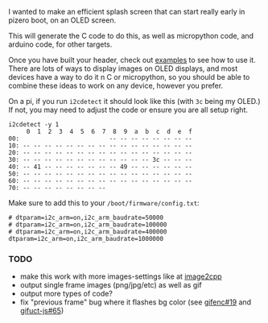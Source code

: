 I wanted to make an efficient splash screen that can start really early in pizero boot, on an OLED screen.

This will generate the C code to do this, as well as micropython code, and arduino code, for other targets.

Once you have built your header, check out [examples](examples) to see how to use it. There are lots of ways to display images on OLED displays, and most devices have a way to do it n C or micropython, so you should be able to combine these ideas to work on any device, however you prefer.

On a pi, if you run `i2cdetect` it should look like this (with `3c` being my OLED.) If not, you may need to adjust the code or ensure you are all setup right.

```
i2cdetect -y 1
     0  1  2  3  4  5  6  7  8  9  a  b  c  d  e  f
00:                         -- -- -- -- -- -- -- --
10: -- -- -- -- -- -- -- -- -- -- -- -- -- -- -- --
20: -- -- -- -- -- -- -- -- -- -- -- -- -- -- -- --
30: -- -- -- -- -- -- -- -- -- -- -- -- 3c -- -- --
40: -- 41 -- -- -- -- -- -- -- 49 -- -- -- -- -- --
50: -- -- -- -- -- -- -- -- -- -- -- -- -- -- -- --
60: -- -- -- -- -- -- -- -- -- -- -- -- -- -- -- --
70: -- -- -- -- -- -- -- --
```

Make sure to add this to your `/boot/firmware/config.txt`:

```
# dtparam=i2c_arm=on,i2c_arm_baudrate=50000
# dtparam=i2c_arm=on,i2c_arm_baudrate=100000
# dtparam=i2c_arm=on,i2c_arm_baudrate=400000
dtparam=i2c_arm=on,i2c_arm_baudrate=1000000
```

### TODO

- make this work with more images-settings like at [image2cpp](https://javl.github.io/image2cpp/)
- output single frame images (png/jpg/etc) as well as gif
- output more types of code?
- fix "previous frame" bug where it flashes bg color (see [gifenc#19](https://github.com/mattdesl/gifenc/issues/19) and [gifuct-js#65](https://github.com/matt-way/gifuct-js/issues/65))

